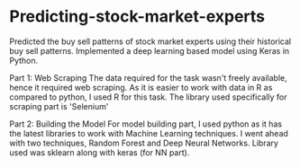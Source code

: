 # Predicting-stock-market-experts
Predicted the buy sell patterns of stock market experts using their historical buy sell patterns. Implemented a deep learning based model using Keras in Python.

Part 1: Web Scraping
The data required for the task wasn't freely available, hence it required web scraping. 
As it is easier to work with data in R as compared to python, I used R for this task. 
The library used specifically for scraping part is 'Selenium'

Part 2: Building the Model
For model building part, I used python as it has the latest libraries to work with Machine Learning techniques. 
I went ahead with two techniques, Random Forest and Deep Neural Networks.
Library used was sklearn along with keras (for NN part).

